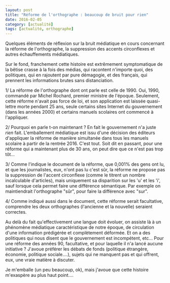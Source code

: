 ```yaml
---
layout: post
title: "Réforme de l'orthographe : beaucoup de bruit pour rien"
date: 2016-02-05
category: [actualité]
tags: [actualité, orthographe]
---
```


Quelques éléments de réflexion sur la bruit médiatique en cours concernant la réforme de l'orthographe, la suppression des accents circonflexes et autres échauffements médiatiques.

Sur le fond, franchement cette histoire est extrêmement symptomatique de la bêtise crasse à la fois des médias, qui racontent n'importe quoi, des politiques, qui en rajoutent par pure démagogie, et des français, qui prennent les informations brutes sans distanciation.

1/ La réforme de l'orthographe dont ont parle est celle de 1990. Oui, 1990, commandé par Michel Rochard, premier ministre de l'époque. Seulement, cette réforme n'avait pas force de loi, et son application est laissée quasi-lettre morte pendant 25 ans, seule certains sites Internet du gouvernement (dans les années 2000) et certains manuels scolaires ont commencé à l'appliquer.
<!--more-->

2/ Pourquoi en parle t-on maintenant ? En fait le gouvernement n'a juste _rien_ fait. L'emballement médiatique est issu d'une décision des éditeurs d'appliquer la réforme de manière simultanée dans tous les manuels scolaire à partir de la rentrée 2016. C'est tout. Soit dit en passant, pour une réforme qui a maintenant plus de 30 ans, on peut dire que ce n'est pas trop tôt...

3/ Comme l'indique le document de la réforme, que 0,001% des gens ont lu, et que les journalistes, eux, n'ont pas lu c'est sûr, la réforme ne propose pas la suppression de l'accent circonflexe (comme le titrent un nombre incalculable d'articles), mais uniquement sa disparition sur les 'u' et les 'i', sauf lorsque cela permet faire une différence sémantique. Par exemple on maintiendrait l'orthographe "sûr", pour faire la différence avec "sur".

4/ Comme indiqué aussi dans le document, cette réforme serait facultative, comprendre les deux orthographes (l'ancienne et la nouvelle) seraient correctes.

Au delà du fait qu'effectivement une langue doit évoluer, on assiste là à un phénomène médiatique caractéristique de notre époque, de circulation d'une information prédigérée et complètement déformée. Et on a des politiques qui nous disent que le gouvernement est incompétent, etc... Pour une réforme des années 90, facultative, et pour laquelle il n'a lancé aucune initiative ? J'avoue préférer les débats de fonds (politique étrangère, économie, politique sociale....), sujets qui ne manquent pas et qui offrent, eux, une vraie matière à discuter.

Je m'emballe (un peu beaucoup, ok), mais j'avoue que cette histoire m'exaspère au plus haut point....
